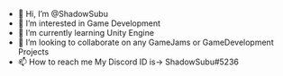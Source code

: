 - 👋 Hi, I’m @ShadowSubu
- 👀 I’m interested in Game Development
- 🌱 I’m currently learning Unity Engine
- 💞️ I’m looking to collaborate on any GameJams or GameDevelopment Projects
- 📫 How to reach me My Discord ID is-> ShadowSubu#5236

<!---
ShadowSubu/ShadowSubu is a ✨ special ✨ repository because its `README.md` (this file) appears on your GitHub profile.
You can click the Preview link to take a look at your changes.
--->
